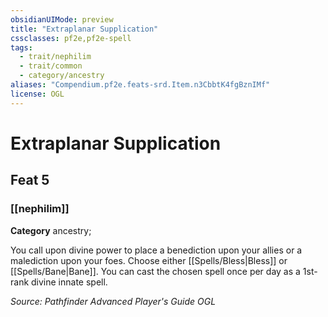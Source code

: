 ```yaml
---
obsidianUIMode: preview
title: "Extraplanar Supplication"
cssclasses: pf2e,pf2e-spell
tags:
  - trait/nephilim
  - trait/common
  - category/ancestry
aliases: "Compendium.pf2e.feats-srd.Item.n3CbbtK4fgBznIMf"
license: OGL
---
```

# Extraplanar Supplication
## Feat 5
### [[nephilim]]

**Category** ancestry; 




You call upon divine power to place a benediction upon your allies or a malediction upon your foes. Choose either [[Spells/Bless|Bless]] or [[Spells/Bane|Bane]]. You can cast the chosen spell once per day as a 1st-rank divine innate spell.

*Source: Pathfinder Advanced Player's Guide*
*OGL*